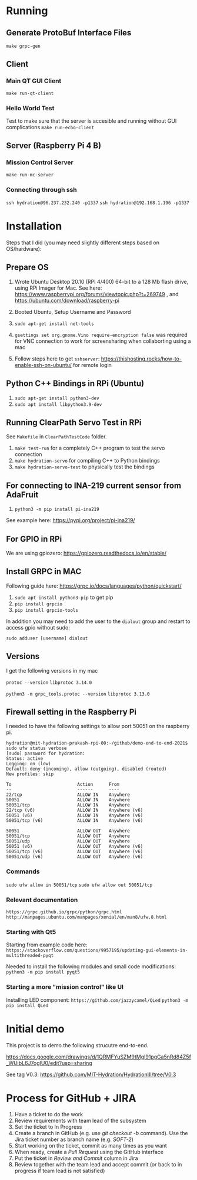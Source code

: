 # Running

## Generate ProtoBuf Interface Files
`make grpc-gen`

## Client

### Main QT GUI Client
`make run-qt-client`

### Hello World Test
Test to make sure that the server is accesible and running without GUI complications
`make run-echo-client`

## Server (Raspberry Pi 4 B)

### Mission Control Server

`make run-mc-server`

### Connecting through ssh

`ssh hydration@96.237.232.240 -p1337`
`ssh hydration@192.168.1.196 -p1337`

# Installation

Steps that I did (you may need slightly different steps based on OS/hardware):

## Prepare OS
1. Wrote Ubuntu Desktop 20.10 (RPI 4/400) 64-bit to a 128 Mb flash drive, using RPi Imager for Mac. 
See here: https://www.raspberrypi.org/forums/viewtopic.php?t=269749 , and https://ubuntu.com/download/raspberry-pi

2. Booted Ubuntu, Setup Username and Password

3. `sudo apt-get install net-tools`
4. `gsettings set org.gnome.Vino require-encryption false` was required for VNC connection to work for screensharing when collaborting using a mac
5. Follow steps here to get `sshserver`: https://thishosting.rocks/how-to-enable-ssh-on-ubuntu/ for remote login

## Python C++ Bindings in RPi (Ubuntu)

1. `sudo apt-get install python3-dev`
2. `sudo apt install libpython3.9-dev`

## Running ClearPath Servo Test in RPi

See `Makefile` in `ClearPathTestCode` folder. 

1. `make test-run` for a completely C++ program to test the servo connection
2. `make hydration-servo` for compiling C++ to Python bindings
3. `make hydration-servo-test` to physically test the bindings

## For connecting to INA-219 current sensor from AdaFruit

1. `python3 -m pip install pi-ina219`

See example here: https://pypi.org/project/pi-ina219/

## For GPIO in RPi

We are using gpiozero: https://gpiozero.readthedocs.io/en/stable/


## Install GRPC in MAC
Following guide here: https://grpc.io/docs/languages/python/quickstart/

1. `sudo apt install python3-pip` to get pip
2. `pip install grpcio`
3. `pip install grpcio-tools`

In addition you may need to add the user to the `dialout` group and restart to access gpio without sudo:

`sudo adduser [username] dialout`

## Versions 
I get the following versions in my mac

`protoc --version`
`libprotoc 3.14.0`

`python3 -m grpc_tools.protoc --version`
`libprotoc 3.13.0`

## Firewall setting in the Raspberry Pi

I needed to have the following settings to allow port 50051 on the raspberry pi.

```
hydration@mit-hydration-prakash-rpi-00:~/github/demo-end-to-end-2021$ sudo ufw status verbose
[sudo] password for hydration: 
Status: active
Logging: on (low)
Default: deny (incoming), allow (outgoing), disabled (routed)
New profiles: skip

To                         Action      From
--                         ------      ----
22/tcp                     ALLOW IN    Anywhere                  
50051                      ALLOW IN    Anywhere                  
50051/tcp                  ALLOW IN    Anywhere                  
22/tcp (v6)                ALLOW IN    Anywhere (v6)             
50051 (v6)                 ALLOW IN    Anywhere (v6)             
50051/tcp (v6)             ALLOW IN    Anywhere (v6)             

50051                      ALLOW OUT   Anywhere                  
50051/tcp                  ALLOW OUT   Anywhere                  
50051/udp                  ALLOW OUT   Anywhere                  
50051 (v6)                 ALLOW OUT   Anywhere (v6)             
50051/tcp (v6)             ALLOW OUT   Anywhere (v6)             
50051/udp (v6)             ALLOW OUT   Anywhere (v6)
```

### Commands

`sudo ufw allow in 50051/tcp`
`sudo ufw allow out 50051/tcp`


### Relevant documentation

`https://grpc.github.io/grpc/python/grpc.html`
`http://manpages.ubuntu.com/manpages/xenial/en/man8/ufw.8.html`

### Starting with Qt5

Starting from example code here: 
`https://stackoverflow.com/questions/9957195/updating-gui-elements-in-multithreaded-pyqt`

Needed to install the following modules and small code modifications:
`python3 -m pip install pyqt5`

### Starting a more "mission control" like UI

Installing LED component: `https://github.com/jazzycamel/QLed`
`python3 -m pip install QLed`

# Initial demo

This project is to demo the following strucutre end-to-end. 

https://docs.google.com/drawings/d/1QRMFYuSZM9tMgI91pgGa5nRd84Z5f_WUibL6J7ogIU0/edit?usp=sharing

See tag V0.3: https://github.com/MIT-Hydration/HydrationIII/tree/V0.3


# Process for GitHub + JIRA

1. Have a ticket to do the work
2. Review requirements with team lead of the subsystem
3. Set the ticket to In Progress
4. Create a branch in GitHub (e.g. use *git checkout -b <branch name>* command). Use the Jira ticket number as branch name (e.g. *SOFT-2*)
5. Start working on the ticket, commit as many times as you want 
6. When ready, create a *Pull Request* using the GitHub interface
7. Put the ticket in *Review and Commit* column in Jira
8. Review together with the team lead and accept commit (or back to in progress if team lead is not satisfied)
